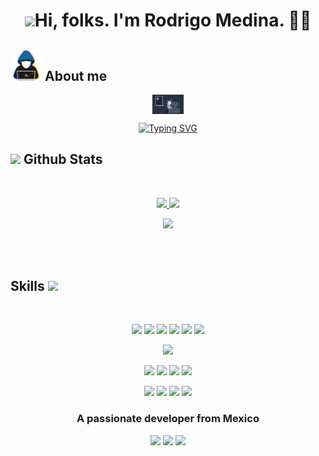 <h1 align="center"><img src="https://media.giphy.com/media/hvRJCLFzcasrR4ia7z/giphy.gif" width="35">Hi, folks. I'm Rodrigo Medina. 👨‍💻</h1>

## <picture><img src = "https://github.com/0xAbdulKhalid/0xAbdulKhalid/raw/main/assets/mdImages/about_me.gif" width = 50px></picture> **About me**

<p align="center"><img align="center" alt="Night Coding" src="https://raw.githubusercontent.com/AVS1508/AVS1508/master/assets/Night-Coding.gif"  width = 50px/></p>
<p align="center">
<a href="https://git.io/typing-svg"><img src="https://readme-typing-svg.demolab.com?font=Time+New+Roman&color=cyan&size=25&center=true&vCenter=true&width=600&height=100&lines=Systems+Engineer;Web+Full+Stack+Developer;Passionate+about+technology;Active+learner+%2F+Research;Love+to+learn+new+stuffs." alt="Typing SVG" /></a>
<p/>

## <img src="https://media.giphy.com/media/iY8CRBdQXODJSCERIr/giphy.gif" width="35"><b> Github Stats </b>

<br>

<p align="center">
<a href="https://github.com/idrodrigo">
  <img height="180em" src="https://github-readme-stats.vercel.app/api?username=idrodrigo&theme=moltack&show_icons=true" />
  <img height="180em" src="https://github-readme-streak-stats.herokuapp.com?user=idrodrigo&theme=moltack&border_radius=10&date_format=%5BY%20%5DM%20j&card_width=500" />
</a>
    
</p>
<p align="center">
  <a href="https://github.com/idrodrigo">
<img height="200em" src="https://github-readme-stats-eight-theta.vercel.app/api/top-langs/?username=idrodrigo&layout=compact&langs_count=8&theme=solarized-light"/>
    </a>
</p>

<br>
<br>

<h2> Skills <img src = "https://media2.giphy.com/media/QssGEmpkyEOhBCb7e1/giphy.gif?cid=ecf05e47a0n3gi1bfqntqmob8g9aid1oyj2wr3ds3mg700bl&rid=giphy.gif" width = 32px> </h2>
<br>
<p align="center">
<img src="https://img.icons8.com/color/48/000000/html-5--v1.png"/> <img src="https://img.icons8.com/color/48/000000/css3.png"/> <img src="https://img.icons8.com/color/48/000000/redux.png"/> <img src="https://img.icons8.com/color/48/000000/javascript--v1.png"/> <img src="https://img.icons8.com/color/48/null/react-native.png"/> <img src="https://img.icons8.com/color/48/null/bootstrap.png"/>
  </p>
  <p align="center">
<img src="https://img.icons8.com/color/48/000000/nodejs.png"/>
  </p>
   <p align="center"> 
<img src="https://img.icons8.com/color/48/000000/mysql-logo.png"/> <img src="https://img.icons8.com/color/48/000000/mongodb.png"/> <img src="https://img.icons8.com/color/48/000000/firebase.png"/> <img src="https://img.icons8.com/external-tal-revivo-color-tal-revivo/48/null/external-postgre-sql-a-free-and-open-source-relational-database-management-system-logo-color-tal-revivo.png"/>
 </p>
   <p align="center">
<img src="https://img.icons8.com/color/48/000000/npm.png"/> <img src="https://img.icons8.com/color/48/null/visual-studio-code-2019.png"/> <img src="https://img.icons8.com/external-tal-revivo-color-tal-revivo/48/null/external-postman-is-the-only-complete-api-development-environment-logo-color-tal-revivo.png"/> <img src="https://img.icons8.com/color/48/null/git.png"/>
 </p>
 
<h3 align="center">A passionate developer from Mexico</h3>
<p align="center">
  <img src="https://komarev.com/ghpvc/?username=idrodrigo&style=plastic&label=Profile%20views&color=0047AB" />
  <img src="https://img.shields.io/badge/Lives-Mexico-0047AB?style=plastic" />
  <img src="https://img.shields.io/badge/Languages-English%20%26%20Spanish-0047AB?style=plastic" />

</p>

